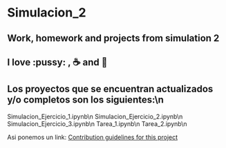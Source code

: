# Simulacion_2
## Work, homework and projects from simulation 2 

## I love :pussy: , :coffee: and :pizza:

## Los proyectos que se encuentran actualizados y/o completos son los siguientes:\n
  Simulacion_Ejercicio_1.ipynb\n
  Simulacion_Ejercicio_2.ipynb\n
  Simulacion_Ejercicio_3.ipynb\n
  Tarea_1.ipynb\n
  Tarea_2.ipynb\n

Asi ponemos un link: [Contribution guidelines for this project](docs/CONTRIBUTING.md)
